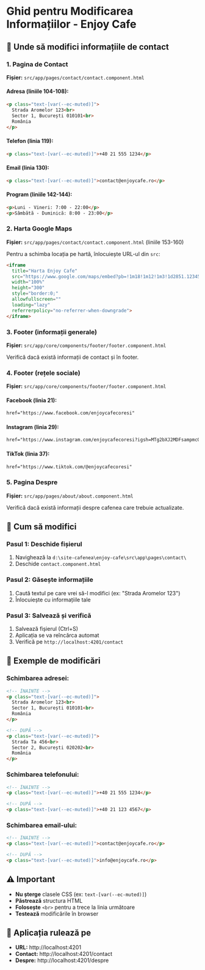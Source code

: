 # Ghid pentru Modificarea Informațiilor - Enjoy Cafe

## 📍 Unde să modifici informațiile de contact

### 1. Pagina de Contact
**Fișier:** `src/app/pages/contact/contact.component.html`

#### Adresa (liniile 104-108):
```html
<p class="text-[var(--ec-muted)]">
  Strada Aromelor 123<br>
  Sector 1, București 010101<br>
  România
</p>
```

#### Telefon (linia 119):
```html
<p class="text-[var(--ec-muted)]">+40 21 555 1234</p>
```

#### Email (linia 130):
```html
<p class="text-[var(--ec-muted)]">contact@enjoycafe.ro</p>
```

#### Program (liniile 142-144):
```html
<p>Luni - Vineri: 7:00 - 22:00</p>
<p>Sâmbătă - Duminică: 8:00 - 23:00</p>
```

### 2. Harta Google Maps
**Fișier:** `src/app/pages/contact/contact.component.html` (liniile 153-160)

Pentru a schimba locația pe hartă, înlocuiește URL-ul din `src`:
```html
<iframe 
  title="Harta Enjoy Cafe"
  src="https://www.google.com/maps/embed?pb=!1m18!1m12!1m3!1d2851.1234567890!2d26.1234567!3d44.1234567!2m3!1f0!2f0!3f0!3m2!1i1024!2i768!4f13.1!3m3!1m2!1s0x0%3A0x0!2zNDTCsDA3JzI0LjQiTiAyNsKwMDcnMjQuNCJF!5e0!3m2!1sro!2sro!4v1234567890123!5m2!1sro!2sro"
  width="100%" 
  height="300" 
  style="border:0;" 
  allowfullscreen="" 
  loading="lazy" 
  referrerpolicy="no-referrer-when-downgrade">
</iframe>
```

### 3. Footer (informații generale)
**Fișier:** `src/app/core/components/footer/footer.component.html`

Verifică dacă există informații de contact și în footer.

### 4. Footer (rețele sociale)
**Fișier:** `src/app/core/components/footer/footer.component.html`

#### Facebook (linia 21):
```html
href="https://www.facebook.com/enjoycafecoresi"
```

#### Instagram (linia 29):
```html
href="https://www.instagram.com/enjoycafecoresi?igsh=MTg2bXJ2MDFsampmcQ=="
```

#### TikTok (linia 37):
```html
href="https://www.tiktok.com/@enjoycafecoresi"
```

### 5. Pagina Despre
**Fișier:** `src/app/pages/about/about.component.html`

Verifică dacă există informații despre cafenea care trebuie actualizate.

## 🔧 Cum să modifici

### Pasul 1: Deschide fișierul
1. Navighează la `d:\site-cafenea\enjoy-cafe\src\app\pages\contact\`
2. Deschide `contact.component.html`

### Pasul 2: Găsește informațiile
1. Caută textul pe care vrei să-l modifici (ex: "Strada Aromelor 123")
2. Înlocuiește cu informațiile tale

### Pasul 3: Salvează și verifică
1. Salvează fișierul (Ctrl+S)
2. Aplicația se va reîncărca automat
3. Verifică pe `http://localhost:4201/contact`

## 📝 Exemple de modificări

### Schimbarea adresei:
```html
<!-- ÎNAINTE -->
<p class="text-[var(--ec-muted)]">
  Strada Aromelor 123<br>
  Sector 1, București 010101<br>
  România
</p>

<!-- DUPĂ -->
<p class="text-[var(--ec-muted)]">
  Strada Ta 456<br>
  Sector 2, București 020202<br>
  România
</p>
```

### Schimbarea telefonului:
```html
<!-- ÎNAINTE -->
<p class="text-[var(--ec-muted)]">+40 21 555 1234</p>

<!-- DUPĂ -->
<p class="text-[var(--ec-muted)]">+40 21 123 4567</p>
```

### Schimbarea email-ului:
```html
<!-- ÎNAINTE -->
<p class="text-[var(--ec-muted)]">contact@enjoycafe.ro</p>

<!-- DUPĂ -->
<p class="text-[var(--ec-muted)]">info@enjoycafe.ro</p>
```

## ⚠️ Important

- **Nu șterge** clasele CSS (ex: `text-[var(--ec-muted)]`)
- **Păstrează** structura HTML
- **Folosește** `<br>` pentru a trece la linia următoare
- **Testează** modificările în browser

## 🚀 Aplicația rulează pe

- **URL:** http://localhost:4201
- **Contact:** http://localhost:4201/contact
- **Despre:** http://localhost:4201/despre
